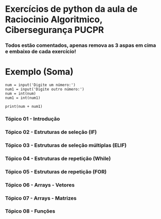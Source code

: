 # Exercícios de python da aula de Raciocinio Algoritmico, Cibersegurança PUCPR

### Todos estão comentados, apenas remova as 3 aspas em cima e embaixo de cada exercício!

# Exemplo (Soma)

```
num = input('Digite um número:')
num1 = input('Digite outro número:')
num = int(num)
num1 = int(num1)

print(num + num1)
```
### Tópico 01 - Introdução

### Tópico 02 - Estruturas de seleção (IF)

### Tópico 03 - Estruturas de seleção múltiplas (ELIF)

### Tópico 04 - Estruturas de repetição (While)

### Tópico 05 - Estruturas de repetição (FOR)

### Tópico 06 - Arrays - Vetores

### Tópico 07 - Arrays - Matrizes

### Tópico 08 - Funções

